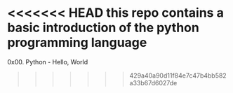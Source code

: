 <<<<<<< HEAD
this repo  contains a basic introduction of the python programming language
=======
0x00. Python - Hello, World
>>>>>>> 429a40a90d11f84e7c47b4bb582a33b67d6027de
